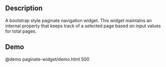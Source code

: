 <!--

@module {can.Component} paginate-widget <paginate-widget />
@parent geocola.components

-->

## Description

A bootstrap style paginate navigation widget. This widget maintains an internal property that keeps track of a selected page based on input values for total pages.

## Demo

@demo paginate-widget/demo.html 500
